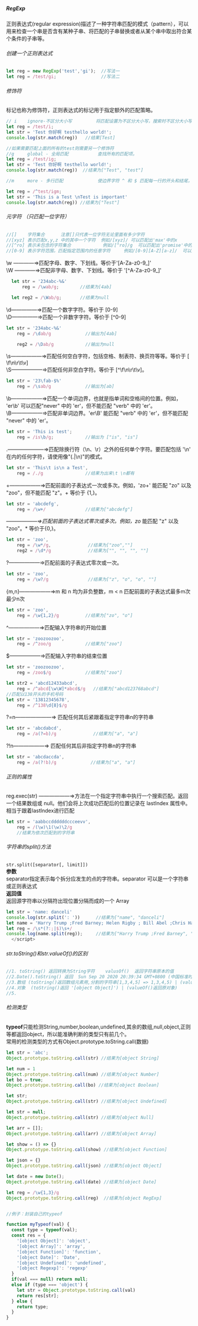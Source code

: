 ##### RegExp
正则表达式(regular expression)描述了一种字符串匹配的模式（pattern），可以用来检查一个串是否含有某种子串、将匹配的子串替换或者从某个串中取出符合某个条件的子串等。

###### 创建一个正则表达式
```JavaScript
let reg = new RegExp('test','gi');  //写法一
let reg = /test/gi;                 //写法二

```
###### 修饰符
标记也称为修饰符，正则表达式的标记用于指定额外的匹配策略。

```JavaScript
// i    ignore-不区分大小写         将匹配设置为不区分大小写，搜索时不区分大小写: A 和 a 没有区别。
let reg = /test/i;
let str = 'Test 你好啊 testhello world!';
console.log(str.match(reg))   //结果[Test]

//如果需要匹配上面的所有的test则需要另一个修饰符
//g     global - 全局匹配           查找所有的匹配项。
let reg = /test/ig;
let str = 'Test 你好啊 testhello world!';
console.log(str.match(reg))  //结果为["Test", "test"]

//m     more - 多行匹配             使边界字符 ^ 和 $ 匹配每一行的开头和结尾，记住是多行，而不是整个字符串的开头和结尾。

let reg = /^test/igm;
let str = 'This is a Test \nTest is important'
console.log(str.match(reg)) //结果为["Test"]
```

###### 元字符 （只匹配一位字符）
```JavaScript
//[]    字符集合      注意[]只代表一位字符无论里面有多少字符
//[xyz] 表示匹配x,y,z 中的其中一个字符  例如/[xyz]/ 可以匹配出'max'中的x
//[^ro] 表示未包含的字符集合            例如/[^ro]/g  可以匹配出'promise'中的"p", "m", "i", "s", "e"
//[0-9] 表示字符范围，匹配指定范围内的任意字符     例如/[0-9][A-Z][a-z]/  可以匹配出'5Promise'中的'5Pr'
```
\w ————=>匹配字母、数字、下划线。等价于'[A-Za-z0-9_]'  
\W ————=>匹配非字母、数字、下划线。等价于 '[^A-Za-z0-9_]'  
```JavaScript
  let str = '234abc-%&'
      reg = /\wab/g;        //结果为[4ab]

  let reg2 = /\Wab/g;       //结果为null

```
\d—————=>匹配一个数字字符。等价于 [0-9]  
\D—————=>匹配一个非数字字符。等价于 [^0-9]
```JavaScript
let str = '234abc-%&'
    reg = /\dab/g             //输出为[4ab]

    reg2 = /\Dab/g            //输出为null  
```
\s——————=>匹配任何空白字符，包括空格、制表符、换页符等等。等价于 [ \f\n\r\t\v]  
\S——————=>匹配任何非空白字符。等价于 [^\f\n\r\t\v]。  
```JavaScript
let str = '23\fab-$%'
    reg = /\sab/g             //输出为[ab]
```
\b——————=>匹配一个单词边界，也就是指单词和空格间的位置。例如， 'er\b' 可以匹配"never" 中的 'er'，但不能匹配 "verb" 中的 'er'。  
\B——————=>匹配非单词边界。'er\B' 能匹配 "verb" 中的 'er'，但不能匹配 "never" 中的 'er'。  
```JavaScript
let str = 'This is test';
    reg = /is\b/g;            //输出为 ["is", "is"]
```
.———————=>匹配除换行符（\n、\r）之外的任何单个字符。要匹配包括 '\n' 在内的任何字符，请使用像"(.|\n)"的模式。  

```JavaScript
let str = 'This\t is\n a Test',
    reg = /./g                //结果为出来\t \n都有
```
+——————=>匹配前面的子表达式一次或多次。例如，'zo+' 能匹配 "zo" 以及 "zoo"，但不能匹配 "z"。+ 等价于 {1,}。
```JavaScript
let str = 'abcdefg',
    reg = /\w+/               //结果为["abcdefg"]

```
*——————=>匹配前面的子表达式零次或多次。例如，zo* 能匹配 "z" 以及 "zoo"。* 等价于{0,}。  
```JavaScript
let str = 'zoo',
    reg = /\w*/g,              //结果为["zoo",""]
    reg2 = /\d*/g              //结果为["", "", "", ""]
```
?——————=>匹配前面的子表达式零次或一次。
```JavaScript
let str = 'zoo',
    reg = /\w?/g               //结果为["z", "o", "o", ""]
```
{m,n}——————=>m 和 n 均为非负整数，m < n 匹配前面的子表达式最多m次最少n次
```JavaScript
let str = 'zoo',
    reg = /\w{1,2}/g          //结果为["zo", "o"]
```
^——————=>匹配输入字符串的开始位置
```JavaScript
let str = 'zoozoozoo',
    reg = /^zoo/g             //结果为["zoo"]

```
$——————=>匹配输入字符串的结束位置
```JavaScript
let str = 'zoozoozoo',
    reg = /zoo$/g             //结果为["zoo"]

let str2 = 'abcd12433abcd',
    reg = /^abcd[\w\W]*abcd$/g   //结果为["abcd123768abcd"]
//匹配以138开头的手机号码
let str = '13812345678',
    reg = /^138\d{8}$/g
```
?=n———————=> 匹配任何其后紧跟着指定字符串n的字符串

```JavaScript
let str = 'abcdabcd',
    reg = /a(?=b)/g              //结果为["a", "a"]
```
?!n——————=> 匹配任何其后非指定字符串n的字符串
```JavaScript
let str = 'abcdaccda',
    reg = /a(?!b)/g             //结果为["a", "a"]
```
###### 正则的属性

reg.exec(str) ——————=>方法在一个指定字符串中执行一个搜索匹配。返回一个结果数组或 null。他们会将上次成功匹配后的位置记录在 lastIndex 属性中。相当于跟着lastIndex进行匹配

```JavaScript
let str = 'aabbccddddddccceevv',
    reg = /(\w)\1(\w)\2/g
    //结果为依次匹配到的字符串
```
###### 字符串的split()方法
`str.split([separator[, limit]])`  
**参数**  
separator指定表示每个拆分应发生的点的字符串。separator 可以是一个字符串或正则表达式  
**返回值**  
返回源字符串以分隔符出现位置分隔而成的一个 Array 
```JavaScript
let str = 'name: danceli'
console.log(str.split(': '))      //结果为["name", "danceli"]
let name = 'Harry Trump ;Fred Barney; Helen Rigby ; Bill Abel ;Chris Hand ';
let reg = /\s*(?:;|$)\s+/
console.log(name.split(reg));     //结果为["Harry Trump ;Fred Barney", "Helen Rigby", "Bill Abel ;Chris Hand "]
  </script>
```
###### str.toString()和str.valueOf()的区别
```JavaScript
//1. toString() 返回转换为String字符    valusOf()  返回字符串原本的值 
//2.Date().toString() 返回  Sun Sep 20 2020 20:39:34 GMT+0800 (中国标准时间)    Date().valueOf()返回当前数组的毫秒值  
//3.数组 (toString()返回数组元素用,分割的字符串[1,3,4,5] => 1,3,4,5) | (valueOf()返回原数组)
//4.对象  (toString()返回 '[object Object]') | (valueOf()返回原对象) 
//5.
```

###### 检测类型
**typeof**只能检测String,number,boolean,undefined,其余的数组,null,object,正则等都返回object，所以能准确判断的类型只有前几个。   
常用的检测类型的方式有Object.prototype.toString.call(数据)
```JavaScript
let str = 'abc';
Object.prototype.toString.call(str) //结果为[object String] 

let num = 1
Object.prototype.toString.call(num) //结果为[object Number] 
let bo = true;
Object.prototype.toString.call(bo) //结果为[object Boolean] 

let str;
Object.prototype.toString.call(str) //结果为[object Undefined] 

let str = null;
Object.prototype.toString.call(str) //结果为[object Null] 

let arr = []];
Object.prototype.toString.call(arr) //结果为[object Array] 

let show = () => {}
Object.prototype.toString.call(show) //结果为[object Function] 

let json = {}
Object.prototype.toString.call(json) //结果为[object Object] 

let date = new Date();
Object.prototype.toString.call(date) //结果为[object Date] 

let reg = /\w{1,3}/g
Object.prototype.toString.call(reg)  //结果为[object RegExp]


//例子：封装自己的typeof

function myTypeof(val) {
  const type = typeof(val);
  const res = {
    '[object Object]': 'object',
    '[object Array]': 'array',
    '[object Function]': 'function',
    '[object Date]': 'Date',
    '[object Undefined]': 'undefined',
    '[object Regexp]': 'regexp'
  }
  if(val === null) return null;
  else if (type === 'object') {
    let str = Object.prototype.toString.call(val)
    return res[str];
  } else {
    return type;
  }
}
```

